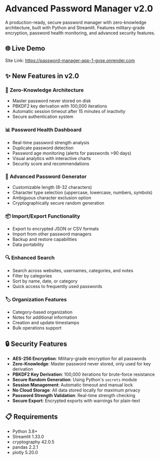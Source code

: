 # Advanced Password Manager v2.0

A production-ready, secure password manager with zero-knowledge architecture, built with Python and Streamlit. Features military-grade encryption, password health monitoring, and advanced security features.

## 🌐 Live Demo
Site Link: https://password-manager-app-1-gvse.onrender.com

## ✨ New Features in v2.0

### 🔐 **Zero-Knowledge Architecture**
- Master password never stored on disk
- PBKDF2 key derivation with 100,000 iterations
- Automatic session timeout after 15 minutes of inactivity
- Secure authentication system

### 📊 **Password Health Dashboard**
- Real-time password strength analysis
- Duplicate password detection
- Password age monitoring (alerts for passwords >90 days)
- Visual analytics with interactive charts
- Security score and recommendations

### 🎲 **Advanced Password Generator**
- Customizable length (8-32 characters)
- Character type selection (uppercase, lowercase, numbers, symbols)
- Ambiguous character exclusion option
- Cryptographically secure random generation

### 📦 **Import/Export Functionality**
- Export to encrypted JSON or CSV formats
- Import from other password managers
- Backup and restore capabilities
- Data portability

### 🔍 **Enhanced Search**
- Search across websites, usernames, categories, and notes
- Filter by categories
- Sort by name, date, or category
- Quick access to frequently used passwords

### 🏷️ **Organization Features**
- Category-based organization
- Notes for additional information
- Creation and update timestamps
- Bulk operations support

## 🔒 Security Features

- **AES-256 Encryption**: Military-grade encryption for all passwords
- **Zero-Knowledge**: Master password never stored, only used for key derivation
- **PBKDF2 Key Derivation**: 100,000 iterations for brute-force resistance
- **Secure Random Generation**: Using Python's `secrets` module
- **Session Management**: Automatic timeout and manual lock
- **No Cloud Storage**: All data stored locally for maximum privacy
- **Password Strength Validation**: Real-time strength checking
- **Secure Export**: Encrypted exports with warnings for plain-text

## 📋 Requirements

- Python 3.8+
- Streamlit 1.33.0
- cryptography 42.0.5
- pandas 2.2.1
- plotly 5.20.0